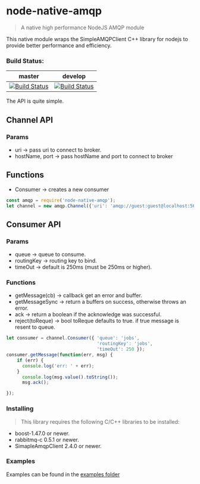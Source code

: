 node-native-amqp
================

> A native high performance NodeJS AMQP module

This native module wraps the SimpleAMQPClient C++ library for nodejs to provide better performance and efficiency.

### Build Status: ###
master  | develop
------------- | -------------
[![Build Status](https://travis-ci.org/barrotsteindev/node-native-amqp.svg?branch=master)](https://travis-ci.org/barrotsteindev/node-native-amqp)  | [![Build Status](https://travis-ci.org/barrotsteindev/node-native-amqp.svg?branch=develop)](https://travis-ci.org/barrotsteindev/node-native-amqp)


The API is quite simple.

## Channel API

### Params
* uri -> pass uri to connect to broker.
* hostName, port -> pass hostName and port to connect to broker

## Functions
* Consumer -> creates a new consumer

```javascript
const amqp = require('node-native-amqp');
let channel = new amqp.Channel({'uri': 'amqp://guest:guest@localhost:5672'});
```

## Consumer API

### Params

* queue -> queue to consume.
* routingKey -> routing key to bind.
* timeOut -> default is 250ms (must be 250ms or higher).
### Functions

* getMessage(cb) -> callback get an error and buffer.
* getMessageSync -> return a buffers on success, otherwise throws an error.
* ack -> return a boolean if the acknowledge was successful.
* reject(toReque) -> bool toReque defaults to true. if true message is resent to queue.

```javascript
let consumer = channel.Consumer({ 'queue': 'jobs',
                                  'routingKey': 'jobs',
                                  'timeOut': 250 });
consumer.getMessage(function(err, msg) {
    if (err) {
      console.log('err: ' + err);
    }
      console.log(msg.value().toString());
      msg.ack();

});
```

### Installing
> This library requires the following C/C++ libraries to be installed:
* boost-1.47.0 or newer.
* rabbitmq-c 0.5.1 or newer.
* SimapleAmqpClient 2.4.0 or newer.


### Examples
Examples can be found in the [examples folder](examples/)
